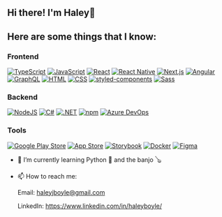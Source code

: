 ## Hi there! I'm Haley👋

## Here are some things that I know:

### Frontend


[![TypeScript](https://img.shields.io/badge/TypeScript-3178C6?logo=typescript&logoColor=fff)](#)
[![JavaScript](https://img.shields.io/badge/JavaScript-F7DF1E?logo=javascript&logoColor=000)](#)
[![React](https://img.shields.io/badge/React-%2320232a.svg?logo=react&logoColor=%2361DAFB)](#)
[![React Native](https://img.shields.io/badge/React_Native-%2320232a.svg?logo=react&logoColor=%2361DAFB)](#)
[![Next.js](https://img.shields.io/badge/Next.js-black?logo=next.js&logoColor=white)](#)
[![Angular](https://img.shields.io/badge/Angular-%23DD0031.svg?logo=angular&logoColor=white)](#)
[![GraphQL](https://img.shields.io/badge/GraphQL-E10098?logo=graphql&logoColor=fff)](#)
[![HTML](https://img.shields.io/badge/HTML-%23E34F26.svg?logo=html5&logoColor=white)](#)
[![CSS](https://img.shields.io/badge/CSS-639?logo=css&logoColor=fff)](#)
[![styled-components](https://img.shields.io/badge/styled--components-DB7093?logo=styledcomponents&logoColor=fff)](#)
[![Sass](https://img.shields.io/badge/Sass-C69?logo=sass&logoColor=fff)](#)

### Backend

[![NodeJS](https://img.shields.io/badge/Node.js-6DA55F?logo=node.js&logoColor=white)](#)
[![C#](https://custom-icon-badges.demolab.com/badge/C%23-%23239120.svg?logo=cshrp&logoColor=white)](#)
[![.NET](https://img.shields.io/badge/.NET-512BD4?logo=dotnet&logoColor=fff)](#)
[![npm](https://img.shields.io/badge/npm-CB3837?logo=npm&logoColor=fff)](#)
[![Azure DevOps](https://custom-icon-badges.demolab.com/badge/Azure%20DevOps-0078D7?logo=azure-devops-white&logoColor=fff)](#)

### Tools

[![Google Play Store](https://img.shields.io/badge/Google_Play-414141?logo=google-play&logoColor=white)](#)
[![App Store](https://img.shields.io/badge/App_Store-0D96F6?logo=app-store&logoColor=white)](#)
[![Storybook](https://img.shields.io/badge/Storybook-FF4785?logo=storybook&logoColor=fff)](#)
[![Docker](https://img.shields.io/badge/Docker-2496ED?logo=docker&logoColor=fff)](#)
[![Figma](https://img.shields.io/badge/Figma-F24E1E?logo=figma&logoColor=white)](#)

- 🌱 I’m currently learning Python 🐍 and the banjo 🪕
- 📫 How to reach me:

  Email: haleyjboyle@gmail.com

  LinkedIn: https://www.linkedin.com/in/haleyboyle/
  

